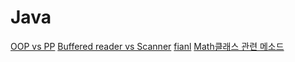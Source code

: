 # Java

[OOP vs PP](https://velog.io/@kang9366/절차지향과-객체지향)
[Buffered reader vs Scanner](https://velog.io/@kang9366/자바-Bufferedreader-vs-Scanner)
[fianl](https://velog.io/@kang9366/자바-final)
[Math클래스 관련 메소드](https://velog.io/@kang9366/자바-Math-클래스-관련-메소드)
